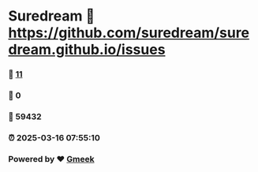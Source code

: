 # Suredream :link: https://github.com/suredream/suredream.github.io/issues 
### :page_facing_up: [11](https://github.com/suredream/suredream.github.io/issues/tag.html) 
### :speech_balloon: 0 
### :hibiscus: 59432 
### :alarm_clock: 2025-03-16 07:55:10 
### Powered by :heart: [Gmeek](https://github.com/Meekdai/Gmeek)

